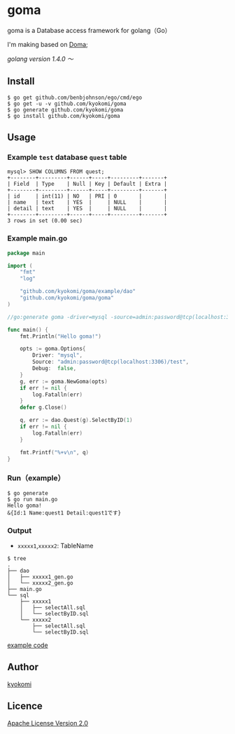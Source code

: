 # goma
goma is a Database access framework for golang（Go）

I'm making based on [Doma](https://github.com/domaframework/doma);

*golang version 1.4.0 〜*

## Install

```
$ go get github.com/benbjohnson/ego/cmd/ego
$ go get -u -v github.com/kyokomi/goma
$ go generate github.com/kyokomi/goma
$ go install github.com/kyokomi/goma
```

## Usage

### Example `test` database `quest` table

```
mysql> SHOW COLUMNS FROM quest;
+--------+---------+------+-----+---------+-------+
| Field  | Type    | Null | Key | Default | Extra |
+--------+---------+------+-----+---------+-------+
| id     | int(11) | NO   | PRI | 0       |       |
| name   | text    | YES  |     | NULL    |       |
| detail | text    | YES  |     | NULL    |       |
+--------+---------+------+-----+---------+-------+
3 rows in set (0.00 sec)
```

### Example main.go

```go
package main

import (
	"fmt"
	"log"

	"github.com/kyokomi/goma/example/dao"
	"github.com/kyokomi/goma/goma"
)

//go:generate goma -driver=mysql -source=admin:password@tcp(localhost:3306)/test

func main() {
	fmt.Println("Hello goma!")

	opts := goma.Options{
		Driver: "mysql",
		Source: "admin:password@tcp(localhost:3306)/test",
		Debug:  false,
	}
	g, err := goma.NewGoma(opts)
	if err != nil {
		log.Fatalln(err)
	}
	defer g.Close()

	q, err := dao.Quest(g).SelectByID(1)
	if err != nil {
		log.Fatalln(err)
	}

	fmt.Printf("%+v\n", q)
}

```

### Run（example）

```
$ go generate
$ go run main.go
Hello goma!
&{Id:1 Name:quest1 Detail:quest1です}
```

### Output

- `xxxxx1`,`xxxxx2`: TableName
 
```
$ tree
.
├── dao
│   ├── xxxxx1_gen.go
│   └── xxxxx2_gen.go
├── main.go
└── sql
    ├── xxxxx1
    │   ├── selectAll.sql
    │   └── selectByID.sql
    └── xxxxx2
        ├── selectAll.sql
        └── selectByID.sql
```

[example code](https://github.com/kyokomi/goma/blob/master/example)

## Author

[kyokomi](https://github.com/kyokomi)

## Licence

[Apache License Version 2.0](https://github.com/kyokomi/goma/blob/master/LICENSE)
